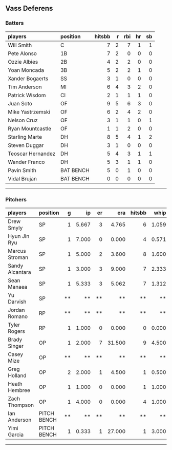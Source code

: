 ## Vass Deferens

### Batters

 
|players           |position  | hitsbb|  r| rbi| hr| sb| 
|:-----------------|:---------|------:|--:|---:|--:|--:| 
|Will Smith        |C         |      7|  2|   7|  1|  1| 
|Pete Alonso       |1B        |      7|  2|   0|  0|  0| 
|Ozzie Albies      |2B        |      4|  2|   2|  0|  0| 
|Yoan Moncada      |3B        |      5|  2|   2|  1|  0| 
|Xander Bogaerts   |SS        |      3|  1|   0|  0|  0| 
|Tim Anderson      |MI        |      6|  4|   3|  2|  0| 
|Patrick Wisdom    |CI        |      2|  1|   1|  1|  0| 
|Juan Soto         |OF        |      9|  5|   6|  3|  0| 
|Mike Yastrzemski  |OF        |      6|  2|   4|  2|  0| 
|Nelson Cruz       |OF        |      3|  1|   1|  0|  1| 
|Ryan Mountcastle  |OF        |      1|  1|   2|  0|  0| 
|Starling Marte    |DH        |      8|  5|   4|  1|  2| 
|Steven Duggar     |DH        |      3|  1|   0|  0|  0| 
|Teoscar Hernandez |DH        |      5|  4|   3|  1|  1| 
|Wander Franco     |DH        |      5|  3|   1|  1|  0| 
|Pavin Smith       |BAT BENCH |      5|  0|   1|  0|  0| 
|Vidal Brujan      |BAT BENCH |      0|  0|   0|  0|  0| 


* * *

### Pitchers

 
|players         |position    |  g|    ip| er|    era| hitsbb|  whip| so|  w| sv| 
|:---------------|:-----------|--:|-----:|--:|------:|------:|-----:|--:|--:|--:| 
|Drew Smyly      |SP          |  1| 5.667|  3|  4.765|      6| 1.059|  6|  0|  0| 
|Hyun Jin Ryu    |SP          |  1| 7.000|  0|  0.000|      4| 0.571|  4|  1|  0| 
|Marcus Stroman  |SP          |  1| 5.000|  2|  3.600|      8| 1.600|  3|  0|  0| 
|Sandy Alcantara |SP          |  1| 3.000|  3|  9.000|      7| 2.333|  3|  0|  0| 
|Sean Manaea     |SP          |  1| 5.333|  3|  5.062|      7| 1.312|  7|  0|  0| 
|Yu Darvish      |SP          | **|    **| **|     **|     **|    **| **| **| **| 
|Jordan Romano   |RP          | **|    **| **|     **|     **|    **| **| **| **| 
|Tyler Rogers    |RP          |  1| 1.000|  0|  0.000|      0| 0.000|  1|  0|  0| 
|Brady Singer    |OP          |  1| 2.000|  7| 31.500|      9| 4.500|  1|  0|  0| 
|Casey Mize      |OP          | **|    **| **|     **|     **|    **| **| **| **| 
|Greg Holland    |OP          |  2| 2.000|  1|  4.500|      1| 0.500|  1|  0|  0| 
|Heath Hembree   |OP          |  1| 1.000|  0|  0.000|      1| 1.000|  1|  0|  0| 
|Zach Thompson   |OP          |  1| 4.000|  0|  0.000|      4| 1.000|  2|  0|  0| 
|Ian Anderson    |PITCH BENCH | **|    **| **|     **|     **|    **| **| **| **| 
|Yimi Garcia     |PITCH BENCH |  1| 0.333|  1| 27.000|      1| 3.000|  0|  0|  0| 


* * *


